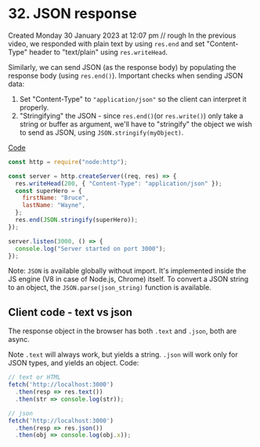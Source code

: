 # 32. JSON response
Created Monday 30 January 2023 at 12:07 pm
// rough
In the previous video, we responded with plain text by using `res.end` and set "Content-Type" header to "text/plain" using `res.writeHead`.

Similarly, we can send JSON (as the response body) by populating the response body (using `res.end()`). Important checks when sending JSON data:
1. Set "Content-Type" to `"application/json"` so the client can interpret it properly.
2. "Stringifying" the JSON - since `res.end()`(or `res.write()`) only take a string or buffer as argument, we'll have to "stringify" the object we wish to send as JSON, using `JSON.stringify(myObject)`. 

[Code](https://github.com/exemplar-codes/codevolution-nodejs/commit/bfa636d8f3bf1257b2e2e5504085402068a23645)
```js
const http = require("node:http");

const server = http.createServer((req, res) => {
  res.writeHead(200, { "Content-Type": "application/json" });
  const superHero = {
    firstName: "Bruce",
    lastName: "Wayne",
  };
  res.end(JSON.stringify(superHero));
});

server.listen(3000, () => {
  console.log("Server started on port 3000");
});
```

Note: `JSON` is available globally without import. It's implemented inside the JS engine (V8 in case of Node.js, Chrome) itself. To convert a JSON string to an object, the `JSON.parse(json_string)` function is available.

## Client code - text vs json
The response object in the browser has both `.text` and `.json`, both are async.

Note `.text` will always work, but yields a string. `.json` will work only for JSON types, and yields an object. Code:
```js
// text or HTML
fetch('http://localhost:3000')
  .then(resp => res.text())
  .then(str => console.log(str));

// json
fetch('http://localhost:3000')
  .then(resp => res.json())
  .then(obj => console.log(obj.x));

```
